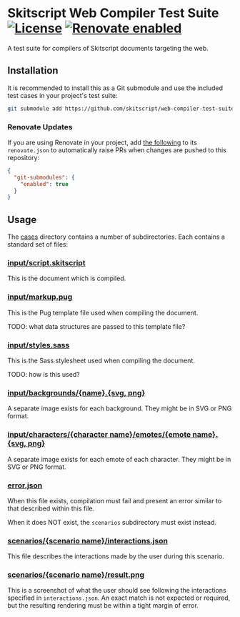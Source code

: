 # Skitscript Web Compiler Test Suite [![License](https://img.shields.io/github/license/skitscript/web-compiler-test-suite.svg)](https://github.com/skitscript/web-compiler-test-suite/blob/master/license) [![Renovate enabled](https://img.shields.io/badge/renovate-enabled-brightgreen.svg)](https://renovatebot.com/)

A test suite for compilers of Skitscript documents targeting the web.

## Installation

It is recommended to install this as a Git submodule and use the included test
cases in your project's test suite:

```bash
git submodule add https://github.com/skitscript/web-compiler-test-suite submodules/skitscript/web-compiler-test-suite
```

### Renovate Updates

If you are using Renovate in your project, add
[the following](https://docs.renovatebot.com/modules/manager/git-submodules/) to
its `renovate.json` to automatically raise PRs when changes are pushed to this
repository:

```json
{
  "git-submodules": {
    "enabled": true
  }
}
```

## Usage

The [cases](./cases) directory contains a number of subdirectories.  Each
contains a standard set of files:

### [input/script.skitscript](./cases/basic-example/input/document.skitscript)

This is the document which is compiled.

### [input/markup.pug](./cases/basic-example/input/markup.pug)

This is the Pug template file used when compiling the document.

TODO: what data structures are passed to this template file?

### [input/styles.sass](./cases/basic-example/input/styles.sass)

This is the Sass stylesheet used when compiling the document.

TODO: how is this used?

### [input/backgrounds/{name}.{svg, png}](./cases/basic-example/input/backgrounds/podium.svg)

A separate image exists for each background.  They might be in SVG or PNG
format.

### [input/characters/{character name}/emotes/{emote name}.{svg, png}](./cases/basic-example/input/characters/mr-explainer/neutral.svg)

A separate image exists for each emote of each character.  They might be in SVG
or PNG format.

### [error.json](./cases/missing-background-image/error.json)

When this file exists, compilation must fail and present an error similar to
that described within this file.

When it does NOT exist, the `scenarios` subdirectory must exist instead.

### [scenarios/{scenario name}/interactions.json](./cases/basic-example/scenarios/set-flag-b/interactions.json)

This file describes the interactions made by the user during this scenario.

### [scenarios/{scenario name}/result.png](./cases/basic-example/scenarios/set-flag-b/result.png)

This is a screenshot of what the user should see following the interactions
specified in `interactions.json`.  An exact match is not expected or required,
but the resulting rendering must be within a tight margin of error.
